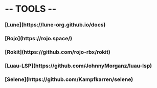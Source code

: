 <h1>
  -- TOOLS --
</h1>

<h3>
  [Lune](https://lune-org.github.io/docs)
</h3>

<h3>
  [Rojo](https://rojo.space/)
</h3>

<h3>
  [Rokit](https://github.com/rojo-rbx/rokit)
</h3>

<h3>
  [Luau-LSP](https://github.com/JohnnyMorganz/luau-lsp)
</h3>

<h3>
  [Selene](https://github.com/Kampfkarren/selene)
</h3>
